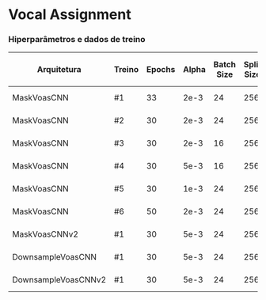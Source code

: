 # **Vocal Assignment**

### **Hiperparâmetros e dados de treino**

| Arquitetura           | Treino | Epochs | Alpha | Batch Size | Split Size | Tempo de treino | Tensorboard | Train | Dev | Test |
|-----------------------|--------|--------|-------|------------|------------|-----------------|-------------|-------|-----|------|
| MaskVoasCNN           |   #1   | 33     | 2e-3  | 24         | 256        | 4 horas         | Não         | 1000  | 300 | 300  |
| MaskVoasCNN           |   #2   | 30     | 2e-3  | 24         | 256        | 4 horas         | Sim         | 1000  | 300 | 300  |
| MaskVoasCNN           |   #3   | 30     | 2e-3  | 16         | 256        | 4 horas         | Sim         | 1000  | 300 | 300  |
| MaskVoasCNN           |   #4   | 30     | 5e-3  | 16         | 256        | 4 horas         | Sim         | 1000  | 300 | 300  |
| MaskVoasCNN           |   #5   | 30     | 1e-3  | 24         | 256        | 4 horas         | Sim         | 1000  | 300 | 300  |
| MaskVoasCNN           |   #6   | 50     | 2e-3  | 24         | 256        | 6,5 horas       | Sim         | 1000  | 300 | 300  |
| MaskVoasCNNv2         |   #1   | 30     | 5e-3  | 24         | 256        | 4 horas         | Sim         | 1000  | 300 | 300  |
| DownsampleVoasCNN     |   #1   | 30     | 5e-3  | 24         | 256        | 4 horas         | Sim         | 1000  | 300 | 300  |
| DownsampleVoasCNNv2   |   #1   | 30     | 5e-3  | 24         | 256        | 4 horas         | Sim         | 1000  | 300 | 300  |
